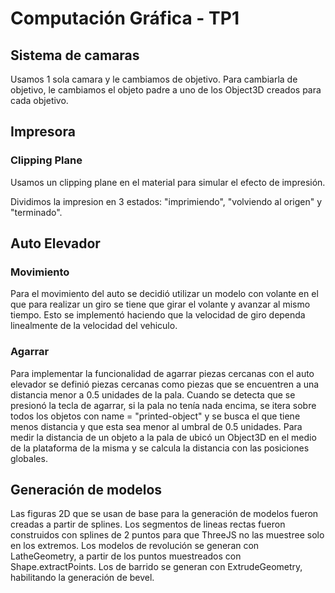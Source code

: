 # Computación Gráfica - TP1

## Sistema de camaras
Usamos 1 sola camara y le cambiamos de objetivo. 
Para cambiarla de objetivo, le cambiamos el objeto padre a uno de los Object3D creados para cada objetivo.

## Impresora
### Clipping Plane
Usamos un clipping plane en el material para simular el efecto de impresión.

Dividimos la impresion en 3 estados: "imprimiendo", "volviendo al origen" y "terminado".

## Auto Elevador
### Movimiento
Para el movimiento del auto se decidió utilizar un modelo con volante en el que para realizar un giro se tiene que girar el volante y avanzar al mismo tiempo. Esto se implementó haciendo que la velocidad de giro dependa linealmente de la velocidad del vehiculo.

### Agarrar
Para implementar la funcionalidad de agarrar piezas cercanas con el auto elevador se definió piezas cercanas como piezas que se encuentren a una distancia menor a 0.5 unidades de la pala.
Cuando se detecta que se presionó la tecla de agarrar, si la pala no tenía nada encima, se itera sobre todos los objetos con name = "printed-object" y se busca el que tiene menos distancia y que esta sea menor al umbral de 0.5 unidades.
Para medir la distancia de un objeto a la pala de ubicó un Object3D en el medio de la plataforma de la misma y se calcula la distancia con las posiciones globales.

## Generación de modelos
Las figuras 2D que se usan de base para la generación de modelos fueron creadas a partir de splines. Los segmentos de lineas rectas fueron construidos con splines de 2 puntos para que ThreeJS no las muestree solo en los extremos.
Los modelos de revolución se generan con LatheGeometry, a partir de los puntos muestreados con Shape.extractPoints. Los de barrido se generan con ExtrudeGeometry, habilitando la generación de bevel.

